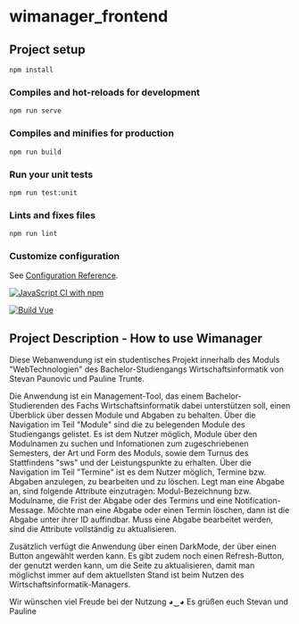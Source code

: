# wimanager_frontend

## Project setup
```
npm install
```

### Compiles and hot-reloads for development
```
npm run serve
```

### Compiles and minifies for production
```
npm run build
```

### Run your unit tests
```
npm run test:unit
```

### Lints and fixes files
```
npm run lint
```

### Customize configuration
See [Configuration Reference](https://cli.vuejs.org/config/).

[![JavaScript CI with npm](https://github.com/paulineTrunte/wimanager_frontend/actions/workflows/ci.yml/badge.svg)](https://github.com/paulineTrunte/wimanager_frontend/actions/workflows/ci.yml)

[![Build Vue](https://github.com/paulineTrunte/wimanager_frontend/actions/workflows/main.yml/badge.svg)](https://github.com/paulineTrunte/wimanager_frontend/actions/workflows/main.yml)

## Project Description - How to use Wimanager

Diese Webanwendung ist ein studentisches Projekt innerhalb des Moduls "WebTechnologien" des Bachelor-Studiengangs Wirtschaftsinformatik von Stevan Paunovic und Pauline Trunte.

Die Anwendung ist ein Management-Tool, das einem Bachelor-Studierenden des Fachs Wirtschaftsinformatik dabei unterstützen soll, einen Überblick über dessen Module und Abgaben zu behalten. 
Über die Navigation im Teil "Module" sind die zu belegenden Module des Studiengangs gelistet. Es ist dem Nutzer möglich, Module über den Modulnamen zu suchen und Infomationen zum zugeschriebenen Semesters, der Art und Form des Moduls, sowie dem Turnus des Stattfindens "sws" und der Leistungspunkte zu erhalten. 
Über die Navigation im Teil "Termine" ist es dem Nutzer möglich, Termine bzw. Abgaben anzulegen, zu bearbeiten und zu löschen. Legt man eine Abgabe an, sind folgende Attribute einzutragen: Modul-Bezeichnung bzw. Modulname, die Frist der Abgabe oder des Termins und eine Notification-Message. Möchte man eine Abgabe oder einen Termin löschen, dann ist die Abgabe unter ihrer ID auffindbar. Muss eine Abgabe bearbeitet werden, sind die Attribute vollständig zu aktualisieren.

Zusätzlich verfügt die Anwendung über einen DarkMode, der über einen Button angewählt werden kann. 
Es gibt zudem noch einen Refresh-Button, der genutzt werden kann, um die Seite zu aktualisieren, damit man möglichst immer auf dem aktuellsten Stand ist beim Nutzen des Wirtschaftsinformatik-Managers.

Wir wünschen viel Freude bei der Nutzung ◕‿◕ Es grüßen euch Stevan und Pauline

